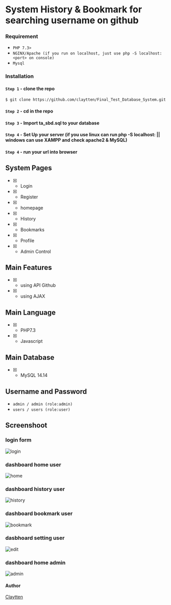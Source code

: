 # System History & Bookmark for searching username on github

### Requirement
 * `PHP 7.3>`
 * `NGINX/Apache (if you run on localhost, just use php -S localhost:<port> on console)`
 * `Mysql`

### Installation

#### `Step 1` - clone the repo

```bash
$ git clone https://github.com/claytten/Final_Test_Database_System.git
```

#### `Step 2` - cd in the repo

#### `Step 3` - Import ta_sbd.sql to your database

#### `Step 4` - Set Up your server (if you use linux can run php -S localhost:<port> || windows can use XAMPP and check apache2 & MySQL)

#### `Step 4` - run your url into browser


## System Pages

- [x] - Login

- [x] - Register

- [x] - homepage

- [x] - History

- [x] - Bookmarks

- [x] - Profile

- [x] - Admin Control

## Main Features

- [x] - using API Github
- [x] - using AJAX

## Main Language
- [x] - PHP7.3
- [x] - Javascript

## Main Database
- [x] - MySQL 14.14

## Username and Password
 * `admin / admin (role:admin)`
 * `users / users (role:user)`
 
## Screenshoot
### login form
![login](https://user-images.githubusercontent.com/38114768/79698036-6515bd80-82b0-11ea-88b0-37ae5e7cd75b.png)
### dashboard home user
![home](https://user-images.githubusercontent.com/38114768/79698067-8d052100-82b0-11ea-9f4f-3b6de1febdec.png)
### dashboard history user
![history](https://user-images.githubusercontent.com/38114768/79698093-cb9adb80-82b0-11ea-9a70-e37303f96277.png)
### dashboard bookmark user
![bookmark](https://user-images.githubusercontent.com/38114768/79698099-d48bad00-82b0-11ea-9d91-9f17c8b15718.png)
### dasbhoard setting user
![edit](https://user-images.githubusercontent.com/38114768/79698103-db1a2480-82b0-11ea-997e-04aff007e32c.png)
### dashboard home admin
![admin](https://user-images.githubusercontent.com/38114768/79698110-e3725f80-82b0-11ea-9e51-bf0dbf854398.png)

#### Author

[Claytten](https://github.com/claytten)
